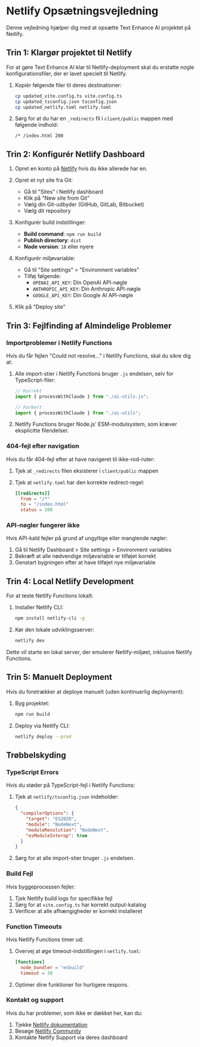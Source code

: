 # Netlify Opsætningsvejledning

Denne vejledning hjælper dig med at opsætte Text Enhance AI projektet på Netlify.

## Trin 1: Klargør projektet til Netlify

For at gøre Text Enhance AI klar til Netlify-deployment skal du erstatte nogle konfigurationsfiler, der er lavet specielt til Netlify.

1. Kopiér følgende filer til deres destinationer:

   ```bash
   cp updated_vite.config.ts vite.config.ts
   cp updated_tsconfig.json tsconfig.json
   cp updated_netlify.toml netlify.toml
   ```

2. Sørg for at du har en `_redirects` fil i `client/public` mappen med følgende indhold:

   ```
   /* /index.html 200
   ```

## Trin 2: Konfigurér Netlify Dashboard

1. Opret en konto på [Netlify](https://app.netlify.com/) hvis du ikke allerede har en.

2. Opret et nyt site fra Git:
   - Gå til "Sites" i Netlify dashboard
   - Klik på "New site from Git"
   - Vælg din Git-udbyder (GitHub, GitLab, Bitbucket)
   - Vælg dit repository

3. Konfigurér build indstillinger:
   - **Build command**: `npm run build`
   - **Publish directory**: `dist`
   - **Node version**: `18` eller nyere

4. Konfigurér miljøvariable:
   - Gå til "Site settings" > "Environment variables"
   - Tilføj følgende:
     - `OPENAI_API_KEY`: Din OpenAI API-nøgle
     - `ANTHROPIC_API_KEY`: Din Anthropic API-nøgle
     - `GOOGLE_API_KEY`: Din Google AI API-nøgle

5. Klik på "Deploy site"

## Trin 3: Fejlfinding af Almindelige Problemer

### Importproblemer i Netlify Functions

Hvis du får fejlen "Could not resolve..." i Netlify Functions, skal du sikre dig at:

1. Alle import-stier i Netlify Functions bruger `.js` endelsen, selv for TypeScript-filer:

   ```typescript
   // Korrekt
   import { processWithClaude } from "./ai-utils.js";
   
   // Forkert
   import { processWithClaude } from "./ai-utils";
   ```

2. Netlify Functions bruger Node.js' ESM-modulsystem, som kræver eksplicitte filendelser.

### 404-fejl efter navigation

Hvis du får 404-fejl efter at have navigeret til ikke-rod-ruter:

1. Tjek at `_redirects` filen eksisterer i `client/public` mappen
2. Tjek at `netlify.toml` har den korrekte redirect-regel:

   ```toml
   [[redirects]]
     from = "/*"
     to = "/index.html"
     status = 200
   ```

### API-nøgler fungerer ikke

Hvis API-kald fejler på grund af ungyltige eller manglende nøgler:

1. Gå til Netlify Dashboard > Site settings > Environment variables
2. Bekræft at alle nødvendige miljøvariable er tilføjet korrekt
3. Genstart bygningen efter at have tilføjet nye miljøvariable

## Trin 4: Local Netlify Development

For at teste Netlify Functions lokalt:

1. Installer Netlify CLI:
   ```bash
   npm install netlify-cli -g
   ```

2. Kør den lokale udviklingsserver:
   ```bash
   netlify dev
   ```

Dette vil starte en lokal server, der emulerer Netlify-miljøet, inklusive Netlify Functions.

## Trin 5: Manuelt Deployment

Hvis du foretrækker at deploye manuelt (uden kontinuerlig deployment):

1. Byg projektet:
   ```bash
   npm run build
   ```

2. Deploy via Netlify CLI:
   ```bash
   netlify deploy --prod
   ```

## Trøbbelskyding

### TypeScript Errors

Hvis du støder på TypeScript-fejl i Netlify Functions:

1. Tjek at `netlify/tsconfig.json` indeholder:
   ```json
   {
     "compilerOptions": {
       "target": "ES2020",
       "module": "NodeNext",
       "moduleResolution": "NodeNext",
       "esModuleInterop": true
     }
   }
   ```

2. Sørg for at alle import-stier bruger `.js` endelsen.

### Build Fejl

Hvis byggeprocessen fejler:

1. Tjek Netlify build logs for specifikke fejl
2. Sørg for at `vite.config.ts` har korrekt output-katalog
3. Verificer at alle afhængigheder er korrekt installeret

### Function Timeouts

Hvis Netlify Functions timer ud:

1. Overvej at øge timeout-indstillingen i `netlify.toml`:
   ```toml
   [functions]
     node_bundler = "esbuild"
     timeout = 30
   ```

2. Optimer dine funktioner for hurtigere respons.

### Kontakt og support

Hvis du har problemer, som ikke er dækket her, kan du:

1. Tjekke [Netlify dokumentation](https://docs.netlify.com/)
2. Besøge [Netlify Community](https://community.netlify.com/)
3. Kontakte Netlify Support via deres dashboard